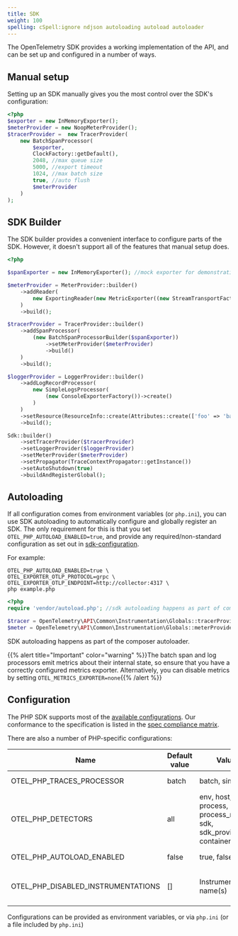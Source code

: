 ```yaml
---
title: SDK
weight: 100
spelling: cSpell:ignore ndjson autoloading autoload autoloader
---
```


The OpenTelemetry SDK provides a working implementation of the API, and can be
set up and configured in a number of ways.

## Manual setup

Setting up an SDK manually gives you the most control over the SDK's
configuration:

```php
<?php
$exporter = new InMemoryExporter();
$meterProvider = new NoopMeterProvider();
$tracerProvider =  new TracerProvider(
    new BatchSpanProcessor(
        $exporter,
        ClockFactory::getDefault(),
        2048, //max queue size
        5000, //export timeout
        1024, //max batch size
        true, //auto flush
        $meterProvider
    )
);
```

## SDK Builder

The SDK builder provides a convenient interface to configure parts of the SDK.
However, it doesn't support all of the features that manual setup does.

```php
<?php

$spanExporter = new InMemoryExporter(); //mock exporter for demonstration purposes

$meterProvider = MeterProvider::builder()
    ->addReader(
        new ExportingReader(new MetricExporter((new StreamTransportFactory())->create(STDOUT, 'application/x-ndjson'), /*Temporality::CUMULATIVE*/))
    )
    ->build();

$tracerProvider = TracerProvider::builder()
    ->addSpanProcessor(
        (new BatchSpanProcessorBuilder($spanExporter))
            ->setMeterProvider($meterProvider)
            ->build()
    )
    ->build();

$loggerProvider = LoggerProvider::builder()
    ->addLogRecordProcessor(
        new SimpleLogsProcessor(
            (new ConsoleExporterFactory())->create()
        )
    )
    ->setResource(ResourceInfo::create(Attributes::create(['foo' => 'bar'])))
    ->build();

Sdk::builder()
    ->setTracerProvider($tracerProvider)
    ->setLoggerProvider($loggerProvider)
    ->setMeterProvider($meterProvider)
    ->setPropagator(TraceContextPropagator::getInstance())
    ->setAutoShutdown(true)
    ->buildAndRegisterGlobal();
```

## Autoloading

If all configuration comes from environment variables (or `php.ini`), you can
use SDK autoloading to automatically configure and globally register an SDK. The
only requirement for this is that you set `OTEL_PHP_AUTOLOAD_ENABLED=true`, and
provide any required/non-standard configuration as set out in
[sdk-configuration](/docs/concepts/sdk-configuration/).

For example:

```shell
OTEL_PHP_AUTOLOAD_ENABLED=true \
OTEL_EXPORTER_OTLP_PROTOCOL=grpc \
OTEL_EXPORTER_OTLP_ENDPOINT=http://collector:4317 \
php example.php
```

```php
<?php
require 'vendor/autoload.php'; //sdk autoloading happens as part of composer initialization

$tracer = OpenTelemetry\API\Common\Instrumentation\Globals::tracerProvider()->getTracer('name', 'version', 'schema.url', [/*attributes*/]);
$meter = OpenTelemetry\API\Common\Instrumentation\Globals::meterProvider()->getTracer('name', 'version', 'schema.url', [/*attributes*/]);
```

SDK autoloading happens as part of the composer autoloader.

{{% alert title="Important" color="warning" %}}The batch span and log processors
emit metrics about their internal state, so ensure that you have a correctly
configured metrics exporter. Alternatively, you can disable metrics by setting
`OTEL_METRICS_EXPORTER=none`{{% /alert %}}

## Configuration

The PHP SDK supports most of the
[available configurations](/docs/concepts/sdk-configuration/). Our conformance
to the specification is listed in the
[spec compliance matrix](https://github.com/open-telemetry/opentelemetry-specification/blob/main/spec-compliance-matrix.md).

There are also a number of PHP-specific configurations:

| Name                               | Default value | Values                                                                | Example        | Description                                         |
| ---------------------------------- | ------------- | --------------------------------------------------------------------- | -------------- | --------------------------------------------------- |
| OTEL_PHP_TRACES_PROCESSOR          | batch         | batch, simple                                                         | simple         | Span processor selection                            |
| OTEL_PHP_DETECTORS                 | all           | env, host, os, process, process_runtime, sdk, sdk_provided, container | env,os,process | Resource detector selection                         |
| OTEL_PHP_AUTOLOAD_ENABLED          | false         | true, false                                                           | true           | Enable/disable SDK autoloading                      |
| OTEL_PHP_DISABLED_INSTRUMENTATIONS | []            | Instrumentation name(s)                                               | psr15,PSR-18    | Disable one or more installed auto-instrumentations |

Configurations can be provided as environment variables, or via `php.ini` (or a
file included by `php.ini`)
